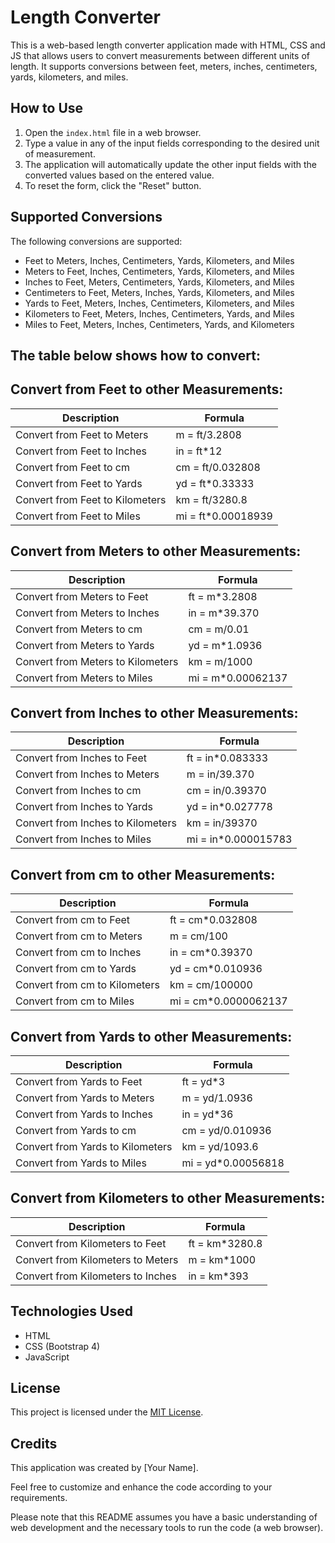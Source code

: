 # Length Converter

This is a web-based length converter application made with HTML, CSS and JS that allows users to convert measurements between different units of length. It supports conversions between feet, meters, inches, centimeters, yards, kilometers, and miles.

## How to Use

1. Open the `index.html` file in a web browser.
2. Type a value in any of the input fields corresponding to the desired unit of measurement.
3. The application will automatically update the other input fields with the converted values based on the entered value.
4. To reset the form, click the "Reset" button.

## Supported Conversions

The following conversions are supported:

- Feet to Meters, Inches, Centimeters, Yards, Kilometers, and Miles
- Meters to Feet, Inches, Centimeters, Yards, Kilometers, and Miles
- Inches to Feet, Meters, Centimeters, Yards, Kilometers, and Miles
- Centimeters to Feet, Meters, Inches, Yards, Kilometers, and Miles
- Yards to Feet, Meters, Inches, Centimeters, Kilometers, and Miles
- Kilometers to Feet, Meters, Inches, Centimeters, Yards, and Miles
- Miles to Feet, Meters, Inches, Centimeters, Yards, and Kilometers

## The table below shows how to convert:
## Convert from Feet to other Measurements:
| Description                    | Formula        |
| ------------------------------ | -------------- |
| Convert from Feet to Meters    | m = ft/3.2808  |
| Convert from Feet to Inches    | in = ft*12     |
| Convert from Feet to cm        | cm = ft/0.032808 |
| Convert from Feet to Yards     | yd = ft*0.33333 |
| Convert from Feet to Kilometers| km = ft/3280.8  |
| Convert from Feet to Miles     | mi = ft*0.00018939 |

## Convert from Meters to other Measurements:
| Description                    | Formula        |
| ------------------------------ | -------------- |
| Convert from Meters to Feet    | ft = m*3.2808  |
| Convert from Meters to Inches  | in = m*39.370  |
| Convert from Meters to cm      | cm = m/0.01    |
| Convert from Meters to Yards   | yd = m*1.0936  |
| Convert from Meters to Kilometers| km = m/1000  |
| Convert from Meters to Miles   | mi = m*0.00062137 |

## Convert from Inches to other Measurements:
| Description                    | Formula        |
| ------------------------------ | -------------- |
| Convert from Inches to Feet    | ft = in*0.083333 |
| Convert from Inches to Meters  | m = in/39.370  |
| Convert from Inches to cm      | cm = in/0.39370 |
| Convert from Inches to Yards   | yd = in*0.027778 |
| Convert from Inches to Kilometers| km = in/39370 |
| Convert from Inches to Miles   | mi = in*0.000015783 |

## Convert from cm to other Measurements:
| Description                    | Formula        |
| ------------------------------ | -------------- |
| Convert from cm to Feet        | ft = cm*0.032808 |
| Convert from cm to Meters      | m = cm/100     |
| Convert from cm to Inches      | in = cm*0.39370 |
| Convert from cm to Yards       | yd = cm*0.010936 |
| Convert from cm to Kilometers  | km = cm/100000 |
| Convert from cm to Miles       | mi = cm*0.0000062137 |

## Convert from Yards to other Measurements:
| Description                    | Formula        |
| ------------------------------ | -------------- |
| Convert from Yards to Feet     | ft = yd*3      |
| Convert from Yards to Meters   | m = yd/1.0936  |
| Convert from Yards to Inches   | in = yd*36     |
| Convert from Yards to cm       | cm = yd/0.010936 |
| Convert from Yards to Kilometers| km = yd/1093.6 |
| Convert from Yards to Miles    | mi = yd*0.00056818 |

## Convert from Kilometers to other Measurements:
| Description                    | Formula        |
| ------------------------------ | -------------- |
| Convert from Kilometers to Feet| ft = km*3280.8 |
| Convert from Kilometers to Meters| m = km*1000  |
| Convert from Kilometers to Inches| in = km*393

## Technologies Used

- HTML
- CSS (Bootstrap 4)
- JavaScript

## License

This project is licensed under the [MIT License](LICENSE).

## Credits

This application was created by [Your Name].

Feel free to customize and enhance the code according to your requirements.

Please note that this README assumes you have a basic understanding of web development and the necessary tools to run the code (a web browser).













